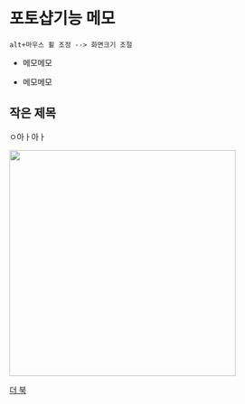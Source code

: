 # 포토샵기능 메모

```
alt+마우스 휠 조정 --> 화면크기 조절

```
* 메모메모
- 메모메모

## 작은 제목

ㅇ아ㅏ아ㅏ

<img src="https://minjukimmm.github.io/img/제목 없음.PNG" width="400">

[더 북](https://thebook.io/)

